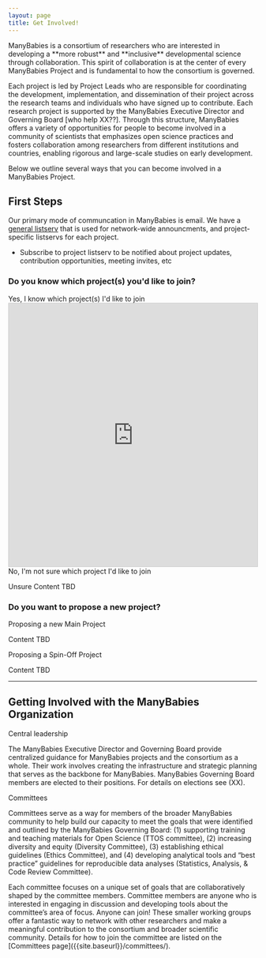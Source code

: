 ```yaml
---
layout: page
title: Get Involved!
---
```



<p>ManyBabies is a consortium of researchers who are interested in developing a **more robust** and **inclusive** developmental science through collaboration. This spirit of collaboration is at the center of every ManyBabies Project and is fundamental to how the consortium is governed.</p>
<p>Each project is led by Project Leads who are responsible for coordinating the development, implementation, and dissemination of their project across the research teams and individuals who have signed up to contribute. Each research project is supported by the ManyBabies Executive Director and Governing Board [who help XX??]. Through this structure, ManyBabies offers a variety of opportunities for people to become involved in a community of scientists that emphasizes open science practices and fosters collaboration among researchers from different institutions and countries, enabling rigorous and large-scale studies on early development.</p>
<p>Below we outline several ways that you can become involved in a ManyBabies Project.</p>



## First Steps
Our primary mode of communcation in ManyBabies is email. We have a [general listserv](https://groups.google.com/a/manybabies.org/g/mb-all) that is used for network-wide announcments, and project-specific listservs for each project.
* Subscribe to project listserv to be notified about project updates, contribution opportunities, meeting invites, etc

### Do you know which project(s) you'd like to join?

<div class="collapsible">
  <div class="collapsible-header collapsed">Yes, I know which project(s) I'd like to join</div>
  <div class="collapsible-content">
    <iframe class="airtable-embed" src="https://airtable.com/embed/shrnHSviQxfnS7ZGc?backgroundColor=greenDusty" frameborder="0" onmousewheel="" width="100%" height="533" style="background: transparent; border: 1px solid #ccc;"></iframe>
  </div>
  <div class="collapsible-header collapsed">No, I'm not sure which project I'd like to join</div>
  <div class="collapsible-content">
    <p>Unsure Content TBD</p>
  </div>
</div>


### Do you want to propose a new project?

<div class="collapsible">
  <div class="collapsible-header collapsed">Proposing a new Main Project</div>
  <div class="collapsible-content">
    <p>Content TBD</p>
  </div>
  <div class="collapsible-header collapsed">Proposing a Spin-Off Project</div>
  <div class="collapsible-content">
    <p>Content TBD</p>
  </div>
</div>


***

## Getting Involved with the ManyBabies Organization






<div class="collapsible">
  <div class="collapsible-header collapsed">Central leadership</div>
  <div class="collapsible-content">
    <p>The ManyBabies Executive Director and Governing Board provide centralized guidance for ManyBabies projects and the consortium as a whole. Their work involves creating the infrastructure and strategic planning that serves as the backbone for ManyBabies. ManyBabies Governing Board members are elected to their positions. For details on elections see (XX).</p>
  </div>
  <div class="collapsible-header collapsed">Committees</div>
  <div class="collapsible-content">
    <p>Committees serve as a way for members of the broader ManyBabies community to help build our capacity to meet the goals that were identified and outlined by the ManyBabies Governing Board: (1) supporting training and teaching materials for Open Science (TTOS committee), (2) increasing diversity and equity (Diversity Committee), (3) establishing ethical guidelines (Ethics Committee), and (4) developing analytical tools and “best practice” guidelines for reproducible data analyses (Statistics, Analysis, & Code Review Committee).</p>
    <p>Each committee focuses on a unique set of goals that are collaboratively shaped by the committee members. Committee members are anyone who is interested in engaging in discussion and developing tools about the committee’s area of focus. Anyone can join! These smaller working groups offer a fantastic way to network with other researchers and make a meaningful contribution to the consortium and broader scientific community. Details for how to join the committee are listed on the [Committees page]({{site.baseurl}}/committees/). </p>
  </div>
</div>


<div id="rss-feed"></div>


<script>
  document.addEventListener('DOMContentLoaded', function() {
    var headers = document.getElementsByClassName('collapsible-header');

    for (var i = 0; i < headers.length; i++) {
      headers[i].addEventListener('click', function() {
        this.classList.toggle('expanded');
        var content = this.nextElementSibling;

        if (content.style.display === 'block') {
          content.style.display = 'none';
        } else {
          content.style.display = 'block';
        }
      });
    }
  });
</script>



<script src="https://unpkg.com/rss-parser/dist/rss-parser.min.js"></script>
<script src="{{ '/assets/js/feed.js' | relative_url }}"></script>
